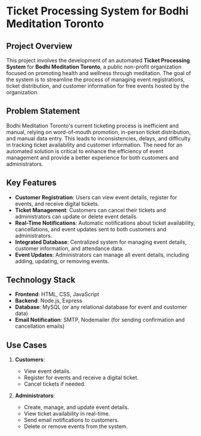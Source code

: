 # Ticket Processing System for Bodhi Meditation Toronto

## Project Overview

This project involves the development of an automated **Ticket Processing System** for **Bodhi Meditation Toronto**, a public non-profit organization focused on promoting health and wellness through meditation. The goal of the system is to streamline the process of managing event registrations, ticket distribution, and customer information for free events hosted by the organization.

## Problem Statement

Bodhi Meditation Toronto's current ticketing process is inefficient and manual, relying on word-of-mouth promotion, in-person ticket distribution, and manual data entry. This leads to inconsistencies, delays, and difficulty in tracking ticket availability and customer information. The need for an automated solution is critical to enhance the efficiency of event management and provide a better experience for both customers and administrators.

## Key Features

- **Customer Registration**: Users can view event details, register for events, and receive digital tickets.
- **Ticket Management**: Customers can cancel their tickets and administrators can update or delete event details.
- **Real-Time Notifications**: Automatic notifications about ticket availability, cancellations, and event updates sent to both customers and administrators.
- **Integrated Database**: Centralized system for managing event details, customer information, and attendance data.
- **Event Updates**: Administrators can manage all event details, including adding, updating, or removing events.

## Technology Stack

- **Frontend**: HTML, CSS, JavaScript
- **Backend**: Node.js, Express
- **Database**: MySQL (or any relational database for event and customer data)
- **Email Notification**: SMTP, Nodemailer (for sending confirmation and cancellation emails)

## Use Cases

1. **Customers**:
   - View event details.
   - Register for events and receive a digital ticket.
   - Cancel tickets if needed.

2. **Administrators**:
   - Create, manage, and update event details.
   - View ticket availability in real-time.
   - Send email notifications to customers.
   - Delete or remove events from the system.
